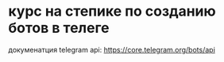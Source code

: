 # курс на степике по созданию ботов в телеге
докуменатция telegram api: https://core.telegram.org/bots/api